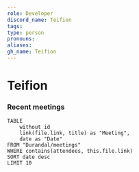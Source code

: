```yaml
---
role: Developer
discord_name: Teifion
tags: 
type: person
pronouns: 
aliases: 
gh_name: Teifion
---
```

# Teifion


### Recent meetings
```dataview
TABLE
	without id
	link(file.link, title) as "Meeting",
	date as "Date"
FROM "Durandal/meetings"
WHERE contains(attendees, this.file.link)
SORT date desc
LIMIT 10
```

